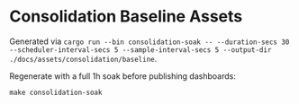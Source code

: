 # Consolidation Baseline Assets

Generated via `cargo run --bin consolidation-soak -- --duration-secs 30 --scheduler-interval-secs 5 --sample-interval-secs 5 --output-dir ./docs/assets/consolidation/baseline`.

Regenerate with a full 1h soak before publishing dashboards:

```
make consolidation-soak

```
